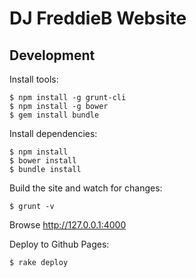 # DJ FreddieB Website

## Development

Install tools:

    $ npm install -g grunt-cli
    $ npm install -g bower
    $ gem install bundle

Install dependencies:

    $ npm install
    $ bower install
    $ bundle install

Build the site and watch for changes:

    $ grunt -v

Browse <http://127.0.0.1:4000>

Deploy to Github Pages:

    $ rake deploy
